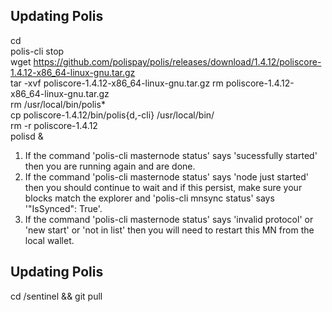 ## Updating Polis

cd  
polis-cli stop  
wget https://github.com/polispay/polis/releases/download/1.4.12/poliscore-1.4.12-x86_64-linux-gnu.tar.gz  
tar -xvf poliscore-1.4.12-x86_64-linux-gnu.tar.gz 
rm poliscore-1.4.12-x86_64-linux-gnu.tar.gz  
rm /usr/local/bin/polis*  
cp poliscore-1.4.12/bin/polis{d,-cli} /usr/local/bin/  
rm -r poliscore-1.4.12  
polisd &  

1. If the command 'polis-cli masternode status' says 'sucessfully started' then you are running again and are done.  
2. If the command 'polis-cli masternode status' says 'node just started' then you should continue to wait and if this persist, make sure your blocks match the explorer and 'polis-cli mnsync status' says '"IsSynced": True'.  
3. If the command 'polis-cli masternode status' says 'invalid protocol' or 'new start' or 'not in list' then you will need to restart this MN from the local wallet.  

## Updating Polis
cd /sentinel && git pull  
